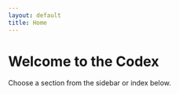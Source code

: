 ```yaml
---
layout: default
title: Home
---
```

# Welcome to the Codex

Choose a section from the sidebar or index below.
